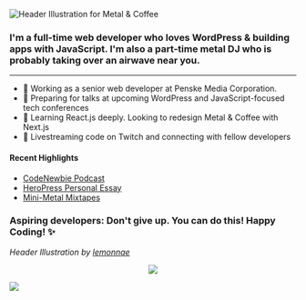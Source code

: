 ![Header Illustration for Metal & Coffee](banner.gif)
### I'm a full-time web developer who loves WordPress & building apps with JavaScript. I'm also a part-time metal DJ who is probably taking over an airwave near you. 
<hr>

- 🔭 Working as a senior web developer at Penske Media Corporation.
- 📝 Preparing for talks at upcoming WordPress and JavaScript-focused tech conferences
- 🌱 Learning React.js deeply. Looking to redesign Metal & Coffee with Next.js
- 👯 Livestreaming code on Twitch and connecting with fellow developers

#### Recent Highlights
- [CodeNewbie Podcast](https://www.codenewbie.org/podcast/what-does-wordpress-development-look-like)
- [HeroPress Personal Essay](https://heropress.com/essays/believe-in-yourself/)
- [Mini-Metal Mixtapes](https://www.mixcloud.com/metalandcoffee/)

### Aspiring developers: Don't give up. You can do this! Happy Coding! ✨

<!-- Add Social Media Icons -->
_Header Illustration by [lemonnae](https://twitter.com/lemonnae)_

<p align="center">
 <a href="https://visitor-badge.glitch.me/">
  <img align="center" src="https://page-views.glitch.me/badge?page_id=metalandcoffee.metalandcoffee">
 </a>
</p>

![](https://komarev.com/ghpvc/?username=metalandcoffee&color=ff69b4)
